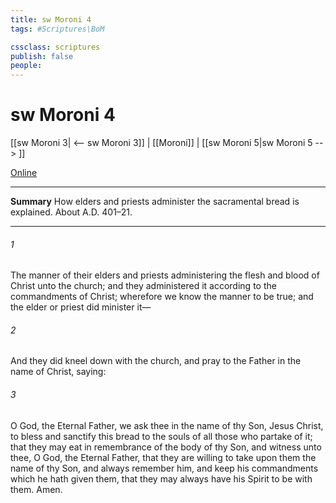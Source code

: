 ```yaml
---
title: sw Moroni 4
tags: #Scriptures\BoM

cssclass: scriptures
publish: false
people:
---
```


# sw Moroni 4
[[sw Moroni 3| <-- sw Moroni 3]] | [[Moroni]] | [[sw Moroni 5|sw Moroni 5 --> ]]

[Online](https://churchofjesuschrist.org/study/scriptures/bofm/moro/4?lang=eng)

---
__Summary__
How elders and priests administer the sacramental bread is explained. About A.D. 401–21.

---
###### 1 
The manner of their elders and priests administering the flesh and blood of Christ unto the church; and they administered it according to the commandments of Christ; wherefore we know the manner to be true; and the elder or priest did minister it—

###### 2 
And they did kneel down with the church, and pray to the Father in the name of Christ, saying:

###### 3 
O God, the Eternal Father, we ask thee in the name of thy Son, Jesus Christ, to bless and sanctify this bread to the souls of all those who partake of it; that they may eat in remembrance of the body of thy Son, and witness unto thee, O God, the Eternal Father, that they are willing to take upon them the name of thy Son, and always remember him, and keep his commandments which he hath given them, that they may always have his Spirit to be with them. Amen.

